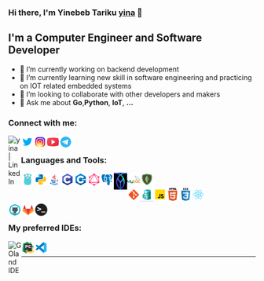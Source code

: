 ### Hi there, I'm Yinebeb Tariku [yina][website] 👋

## I'm a Computer Engineer and Software Developer
- 🔭 I’m currently working on backend development 
- 🌱 I’m currently learning new skill in software engineering and practicing on IOT related embedded systems
- 👯 I’m looking to collaborate with other developers and makers
- 💬 Ask me about **Go**,**Python**, **IoT**, **...**
### Connect with me:

[<img align="left" alt="yina | LinkedIn" width="26px" src="https://raw.githubusercontent.com/Yinebeb-01/Yinebeb-01/-/blob/main/src/icons8-linkedin-circled.svg" />][linkedin]
[<img align="left" alt="yina | Twitter" width="26px" src="src/icons8-twitter.svg" />][twitter]
[<img align="left" alt="yina | Instagram" width="26px" src="src/icons8-instagram.svg" />][instagram]
[<img align="left" alt="yina | YouTube" width="26px" src="src/icons8-youtube-48.png" />][youtube]
[<img align="left" alt="yina | YouTube" width="26px" src="src/icons8-telegram-app.svg" />][telegram]
<br/>

### Languages and Tools:
[<img align="left" alt="Golang" width="27px" src="src/icons8-golang.svg"/>][website]
[<img align="left" alt="Python" width="27px" src="src/icons8-python.svg"/>][website]
[<img align="left" alt="C" width="27px" src="src/icons8-java.svg"/>][website]
[<img align="left" alt="C" width="27px" src="src/icons8-c-programming.svg"/>][website]
[<img align="left" alt="C" width="27px" src="src/icons8-c++.svg"/>][website]
[<img align="left" alt="C" width="27px" src="src/icons8-graphql.svg"/>][website]
[<img align="left" alt="C" width="27px" src="src/icons8-postgresql.svg"/>][website]
[<img align="left" alt="C" width="27px" src="src/cockroachdb.jpeg"/>][website]
[<img align="left" alt="C" width="27px" src="src/icons8-mysql-logo.svg"/>][website]
[<img align="left" alt="C" width="27px" src="src/icons8-mongodb.svg"/>][website]
<br/>

[<img align="left" alt="C" width="27px" src="src/icons8-git.svg"/>][website]
[<img align="left" alt="C" width="27px" src="src/sql.jpg"/>][website]
[<img align="left" alt="JavaScript" width="26px" src="src/icons8-javascript.svg" />][website]
[<img align="left" alt="HTML5" width="26px" src="https://raw.githubusercontent.com/github/explore/80688e429a7d4ef2fca1e82350fe8e3517d3494d/topics/html/html.png" />][website]
[<img align="left" alt="CSS3" width="26px" src="https://raw.githubusercontent.com/github/explore/80688e429a7d4ef2fca1e82350fe8e3517d3494d/topics/css/css.png" />][website]
[<img align="left" alt="React" width="26px" src="https://raw.githubusercontent.com/github/explore/80688e429a7d4ef2fca1e82350fe8e3517d3494d/topics/react/react.png" />][website]
<br/>

[<img align="left" alt="C" width="27px" src="src/icons8-github.svg"/>][website]
[<img align="left" alt="C" width="27px" src="src/icons8-gitlab.svg"/>][website]
[<img align="left" alt="Terminal" width="26px" src="https://raw.githubusercontent.com/github/explore/80688e429a7d4ef2fca1e82350fe8e3517d3494d/topics/terminal/terminal.png"/>][website]
<br/>

### My preferred IDEs:
[<img align="left" alt="GOland IDE" width="27px" src="https://camo.githubusercontent.com/d0db72d1498c5aa34ef003bf7ca0c761e314d2fb25c791ac0c9244714cce351e/687474703a2f2f7265736f75726365732e6a6574627261696e732e636f6d2f73746f726167652f70726f64756374732f676f6c616e642f696d672f6d6574612f676f6c616e645f6c6f676f5f333030783330302e706e67"/>][website]
[<img align="left" alt="Pycharm IDE" width="27px" src="src/icons8-pycharm-48.png"/>][website]
[<img align="left" alt="Visual Studio Code" width="26px" src="src/icons8-visual-studio-code-2019.svg" />][website]
<br/>

---
[website]:https://github.com/Yinebeb-01/
[twitter]: https://twitter.com/Sil_enat/
[youtube]: https://www.youtube.com/@yinebebtariku1617/
[instagram]: https://www.instagram.com/yina_st_son/
[linkedin]: https://www.linkedin.com/in/yinebeb-tariku-4859361a2/
[telegram]:https://www.t.me/stson_ece/

